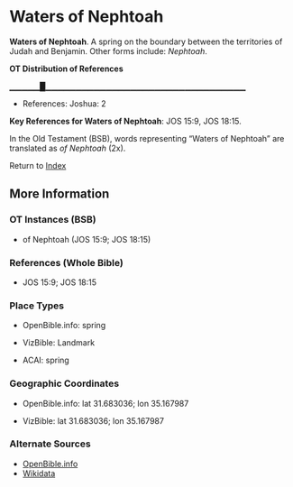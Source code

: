 # Waters of Nephtoah
**Waters of Nephtoah**. 
A spring on the boundary between the territories of Judah and Benjamin. 
Other forms include: 
*Nephtoah*. 


**OT Distribution of References**

▁▁▁▁▁█▁▁▁▁▁▁▁▁▁▁▁▁▁▁▁▁▁▁▁▁▁▁▁▁▁▁▁▁▁▁▁▁▁
* References: Joshua: 2



**Key References for Waters of Nephtoah**: 
JOS 15:9, JOS 18:15. 


In the Old Testament (BSB), words representing “Waters of Nephtoah” are translated as 
*of Nephtoah* (2x). 




Return to [Index](00-Index.md)

## More Information

### OT Instances (BSB)

* of Nephtoah (JOS 15:9; JOS 18:15)



### References (Whole Bible)

* JOS 15:9; JOS 18:15


### Place Types

* OpenBible.info: spring

* VizBible: Landmark

* ACAI: spring



### Geographic Coordinates

* OpenBible.info: lat 31.683036; lon 35.167987

* VizBible: lat 31.683036; lon 35.167987



### Alternate Sources

* [OpenBible.info](https://www.openbible.info/geo/ancient/ac1fef1)
* [Wikidata](http://www.wikidata.org/entity/Q2599091)




